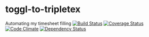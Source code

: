 # toggl-to-tripletex
Automating my timesheet filling
[![Build Status](https://travis-ci.org/eiriksm/toggl-to-tripletex.svg?branch=master)](https://travis-ci.org/eiriksm/toggl-to-tripletex)
[![Coverage Status](https://coveralls.io/repos/eiriksm/toggl-to-tripletex/badge.svg?branch=master)](https://coveralls.io/r/eiriksm/toggl-to-tripletex?branch=master)
[![Code Climate](https://codeclimate.com/github/eiriksm/toggl-to-tripletex/badges/gpa.svg)](https://codeclimate.com/github/eiriksm/toggl-to-tripletex)
[![Dependency Status](https://david-dm.org/eiriksm/toggl-to-tripletex.svg)](https://david-dm.org/eiriksm/toggl-to-tripletex)
